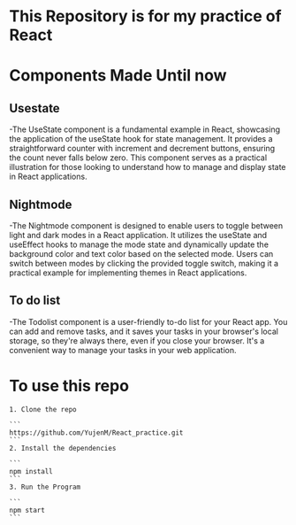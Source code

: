 # This Repository is for my practice of React

# Components Made Until now 
## Usestate
-The UseState component is a fundamental example in React, showcasing the application of the useState hook for state management. It provides a straightforward counter with increment and decrement buttons, ensuring the count never falls below zero. This component serves as a practical illustration for those looking to understand how to manage and display state in React applications.
## Nightmode
-The Nightmode component is designed to enable users to toggle between light and dark modes in a React application. It utilizes the useState and useEffect hooks to manage the mode state and dynamically update the background color and text color based on the selected mode. Users can switch between modes by clicking the provided toggle switch, making it a practical example for implementing themes in React applications.
## To do list
-The Todolist component is a user-friendly to-do list for your React app. You can add and remove tasks, and it saves your tasks in your browser's local storage, so they're always there, even if you close your browser. It's a convenient way to manage your tasks in your web application.


# To use this repo
    1. Clone the repo

    ```
    https://github.com/YujenM/React_practice.git
    ```
    2. Install the dependencies
    
    ```
    npm install
    ```
    3. Run the Program

    ```
    npm start
    ```

